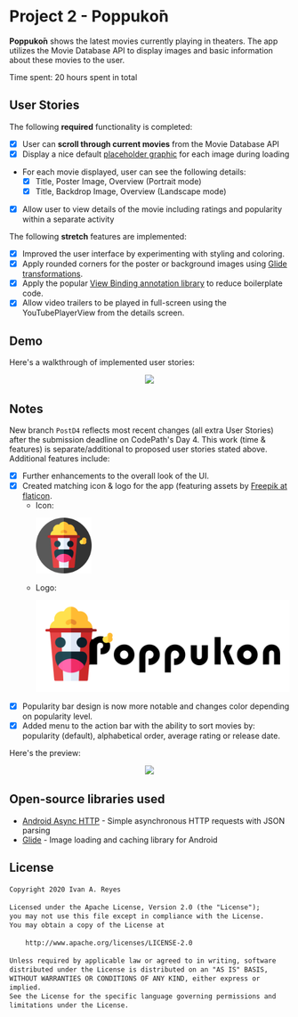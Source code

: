 # Project 2 - **Poppukо̄n**

**Poppukо̄n** shows the latest movies currently playing in theaters. The app utilizes the Movie Database API to display images and basic information about these movies to the user.

Time spent: 20 hours spent in total

## User Stories

The following **required** functionality is completed:

* [x] User can **scroll through current movies** from the Movie Database API
* [x] Display a nice default [placeholder graphic](https://guides.codepath.org/android/Displaying-Images-with-the-Glide-Library#advanced-usage) for each image during loading
* For each movie displayed, user can see the following details:
    * [x] Title, Poster Image, Overview (Portrait mode)
    * [x] Title, Backdrop Image, Overview (Landscape mode)
* [x] Allow user to view details of the movie including ratings and popularity within a separate activity

The following **stretch** features are implemented:

* [x] Improved the user interface by experimenting with styling and coloring.
* [x] Apply rounded corners for the poster or background images using [Glide transformations](https://guides.codepath.org/android/Displaying-Images-with-the-Glide-Library#transformations).
* [x] Apply the popular [View Binding annotation library](http://guides.codepath.org/android/Reducing-View-Boilerplate-with-ViewBinding) to reduce boilerplate code.
* [x] Allow video trailers to be played in full-screen using the YouTubePlayerView from the details screen.

## Demo
Here's a walkthrough of implemented user stories:
<p align="center">
  <img src= demo/demo.gif width="500">
</p>

## Notes
New branch ``PostD4`` reflects most recent changes (all extra User Stories) after the submission deadline on CodePath's Day 4. This work (time & features) is separate/additional to proposed user stories stated above. Additional features include:
* [x] Further enhancements to the overall look of the UI.
* [x] Created matching icon & logo for the app (featuring assets by <a href="https://www.flaticon.com/authors/freepik">Freepik at flaticon</a>.
   * Icon: <p align="left"> <img src= demo/icon_poppukon.png width="100"> </p>
   * Logo: <p align="left"> <img src= demo/title_poppukon.png width="700"> </p>
* [x] Popularity bar design is now more notable and changes color depending on popularity level.
* [x] Added menu to the action bar with the ability to sort movies by: popularity (default), alphabetical order, average rating or release date.

Here's the preview:
<p align="center">
  <img src="https://github.com/ItsLaro/Poppukon/blob/PostD4/demo/demo2.gif" width="500">
</p>

## Open-source libraries used

- [Android Async HTTP](https://github.com/loopj/android-async-http) - Simple asynchronous HTTP requests with JSON parsing
- [Glide](https://github.com/bumptech/glide) - Image loading and caching library for Android


## License

    Copyright 2020 Ivan A. Reyes

    Licensed under the Apache License, Version 2.0 (the "License");
    you may not use this file except in compliance with the License.
    You may obtain a copy of the License at

        http://www.apache.org/licenses/LICENSE-2.0

    Unless required by applicable law or agreed to in writing, software
    distributed under the License is distributed on an "AS IS" BASIS,
    WITHOUT WARRANTIES OR CONDITIONS OF ANY KIND, either express or implied.
    See the License for the specific language governing permissions and
    limitations under the License.
